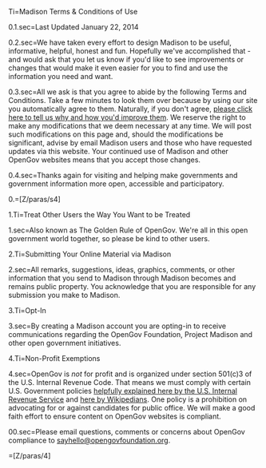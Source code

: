 Ti=Madison Terms & Conditions of Use

0.1.sec=Last Updated January 22, 2014

0.2.sec=We have taken every effort to design Madison to be useful, informative, helpful, honest and fun. Hopefully we've accomplished that - and would ask that you let us know if you'd like to see improvements or changes that would make it even easier for you to find and use the information you need and want.

0.3.sec=All we ask is that you agree to abide by the following Terms and Conditions. Take a few minutes to look them over because by using our site you automatically agree to them. Naturally, if you don't agree, <a href="mailto:sayhello@opengovfoundation.org">please click here to tell us why and how you'd improve them</a>. We reserve the right to make any modifications that we deem necessary at any time. We will post such modifications on this page and, should the modifications be significant, advise by email Madison users and those who have requested updates via this website. Your continued use of Madison and other OpenGov websites means that you accept those changes.

0.4.sec=Thanks again for visiting and helping make governments and government information more open, accessible and participatory.

0.=[Z/paras/s4]

1.Ti=Treat Other Users the Way You Want to be Treated

1.sec=Also known as The Golden Rule of OpenGov. We're all in this open government world together, so please be kind to other users.

2.Ti=Submitting Your Online Material via Madison

2.sec=All remarks, suggestions, ideas, graphics, comments, or other information that you send to Madison through Madison becomes and remains public property. You acknowledge that you are responsible for any submission you make to Madison.

3.Ti=Opt-In

3.sec=By creating a Madison account you are opting-in to receive communications regarding the OpenGov Foundation, Project Madison and other open government initiatives.

4.Ti=Non-Profit Exemptions

4.sec=OpenGov is *not* for profit and is organized under section 501(c)3 of the U.S. Internal Revenue Code. That means we must comply with certain U.S. Government policies <a href="http://www.irs.gov/Charities-&-Non-Profits/Charitable-Organizations/Exemption-Requirements-Section-501(c)(3)-Organizations">helpfully explained here by the U.S. Internal Revenue Service</a> and <a href="http://en.wikipedia.org/wiki/501(c)_organization#501.28c.29.283.29">here by Wikipedians</a>. One policy is a prohibition on advocating for or against candidates for public office. We will make a good faith effort to ensure content on OpenGov websites is compliant.

00.sec=Please email questions, comments or concerns about OpenGov compliance to <a href="mailto:sayhello@opengovfoundation.org">sayhello@opengovfoundation.org</a>.

=[Z/paras/4]


